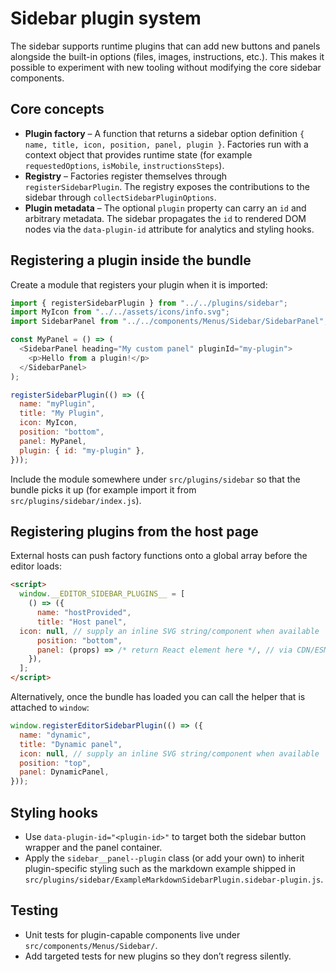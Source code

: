 # Sidebar plugin system

The sidebar supports runtime plugins that can add new buttons and panels alongside the built-in options (files, images, instructions, etc.). This makes it possible to experiment with new tooling without modifying the core sidebar components.

## Core concepts

- **Plugin factory** – A function that returns a sidebar option definition `{ name, title, icon, position, panel, plugin }`. Factories run with a context object that provides runtime state (for example `requestedOptions`, `isMobile`, `instructionsSteps`).
- **Registry** – Factories register themselves through `registerSidebarPlugin`. The registry exposes the contributions to the sidebar through `collectSidebarPluginOptions`.
- **Plugin metadata** – The optional `plugin` property can carry an `id` and arbitrary metadata. The sidebar propagates the `id` to rendered DOM nodes via the `data-plugin-id` attribute for analytics and styling hooks.

## Registering a plugin inside the bundle

Create a module that registers your plugin when it is imported:

```js
import { registerSidebarPlugin } from "../../plugins/sidebar";
import MyIcon from "../../assets/icons/info.svg";
import SidebarPanel from "../../components/Menus/Sidebar/SidebarPanel";

const MyPanel = () => (
  <SidebarPanel heading="My custom panel" pluginId="my-plugin">
    <p>Hello from a plugin!</p>
  </SidebarPanel>
);

registerSidebarPlugin(() => ({
  name: "myPlugin",
  title: "My Plugin",
  icon: MyIcon,
  position: "bottom",
  panel: MyPanel,
  plugin: { id: "my-plugin" },
}));
```

Include the module somewhere under `src/plugins/sidebar` so that the bundle picks it up (for example import it from `src/plugins/sidebar/index.js`).

## Registering plugins from the host page

External hosts can push factory functions onto a global array before the editor loads:

```html
<script>
  window.__EDITOR_SIDEBAR_PLUGINS__ = [
    () => ({
      name: "hostProvided",
      title: "Host panel",
  icon: null, // supply an inline SVG string/component when available
      position: "bottom",
      panel: (props) => /* return React element here */, // via CDN/ESM build
    }),
  ];
</script>
```

Alternatively, once the bundle has loaded you can call the helper that is attached to `window`:

```js
window.registerEditorSidebarPlugin(() => ({
  name: "dynamic",
  title: "Dynamic panel",
  icon: null, // supply an inline SVG string/component when available
  position: "top",
  panel: DynamicPanel,
}));
```

## Styling hooks

- Use `data-plugin-id="<plugin-id>"` to target both the sidebar button wrapper and the panel container.
- Apply the `sidebar__panel--plugin` class (or add your own) to inherit plugin-specific styling such as the markdown example shipped in `src/plugins/sidebar/ExampleMarkdownSidebarPlugin.sidebar-plugin.js`.

## Testing

- Unit tests for plugin-capable components live under `src/components/Menus/Sidebar/`.
- Add targeted tests for new plugins so they don’t regress silently.
